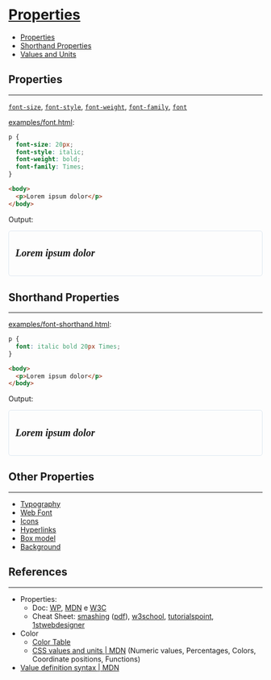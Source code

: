 # [Properties](https://docs.webplatform.org/wiki/css/properties)

* [Properties](#properties)
* [Shorthand Properties](#shorthand-properties)
* [Values and Units](#values-and-units)

## Properties
---

[`font-size`](https://developer.mozilla.org/en-US/docs/Web/CSS/font-size), 
[`font-style`](https://developer.mozilla.org/en-US/docs/Web/CSS/font-style), 
[`font-weight`](https://developer.mozilla.org/en-US/docs/Web/CSS/font-weight), 
[`font-family`](https://developer.mozilla.org/en-US/docs/Web/CSS/font-family), 
[`font`](https://developer.mozilla.org/en-US/docs/Web/CSS/font)

[examples/font.html](examples/font.html):
```css
p {
  font-size: 20px;
  font-style: italic;
  font-weight: bold;
  font-family: Times;
}
```

```html
<body>
  <p>Lorem ipsum dolor</p>
</body>
```

Output:

<div style="border-radius: 0.3rem; border: solid 1px #dce6f0; padding: 0.8rem;">
  <p style="font: italic bold 20px Times;">Lorem ipsum dolor</p>
</div>

## Shorthand Properties
---

[examples/font-shorthand.html](examples/font-shorthand.html):
```css
p {
  font: italic bold 20px Times;
}
```

```html
<body>
  <p>Lorem ipsum dolor</p>
</body>
```

Output:

<div style="border-radius: 0.3rem; border: solid 1px #dce6f0; padding: 0.8rem;">
  <p style="font: italic bold 20px Times;">Lorem ipsum dolor</p>
</div>

## Other Properties
---

* [Typography](typography.html)
* [Web Font](web-font.html)
* [Icons](icon.html)
* [Hyperlinks](links.html)
* [Box model](box-model.html)
* [Background](background.html)

## References
---

* Properties:
  * Doc: [WP](https://docs.webplatform.org/wiki/css/properties), [MDN](https://developer.mozilla.org/en-US/docs/Web/CSS/Reference#Keyword_index) e [W3C](https://www.w3.org/TR/CSS2/propidx.html)<br>
  * Cheat Sheet: [smashing](https://www.smashingmagazine.com/2009/07/css-3-cheat-sheet-pdf/) ([pdf](https://www.smashingmagazine.com/wp-content/uploads/images/css3-cheat-sheet/css3-cheat-sheet.pdf)), [w3school](http://www.w3schools.com/cssref/), [tutorialspoint](http://www.tutorialspoint.com/css/css_references.htm), [1stwebdesigner](http://www.1stwebdesigner.com/freebies/css-cheat-sheets-designers/)
* Color
  * [Color Table](values.md#color)
  * [CSS values and units \| MDN](https://developer.mozilla.org/en-US/docs/Learn/CSS/Introduction_to_CSS/Values_and_units) (Numeric values, Percentages, Colors, Coordinate positions, Functions)
* [Value definition syntax \| MDN](https://developer.mozilla.org/en-US/docs/Web/CSS/Value_definition_syntax)